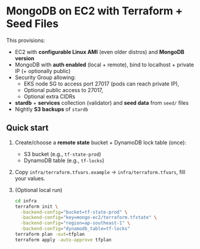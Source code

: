 # MongoDB on EC2 with Terraform + Seed Files

This provisions:
- EC2 with **configurable Linux AMI** (even older distros) and **MongoDB version**
- MongoDB with **auth enabled** (local + remote), bind to localhost + private IP (+ optionally public)
- Security Group allowing:
  - EKS node SG to access port 27017 (pods can reach private IP),
  - Optional public access to 27017,
  - Optional extra CIDRs
- **stardb** + **services** collection (validator) and **seed data** from `seed/` files
- Nightly **S3 backups** of `stardb`

## Quick start

1. Create/choose a **remote state** bucket + DynamoDB lock table (once):
   - S3 bucket (e.g., `tf-state-prod`)
   - DynamoDB table (e.g., `tf-locks`)

2. Copy `infra/terraform.tfvars.example` → `infra/terraform.tfvars`, fill your values.

3. (Optional local run)
   ```bash
   cd infra
   terraform init \
     -backend-config="bucket=tf-state-prod" \
     -backend-config="key=mongo-ec2/terraform.tfstate" \
     -backend-config="region=ap-southeast-1" \
     -backend-config="dynamodb_table=tf-locks"
   terraform plan -out=tfplan
   terraform apply -auto-approve tfplan
